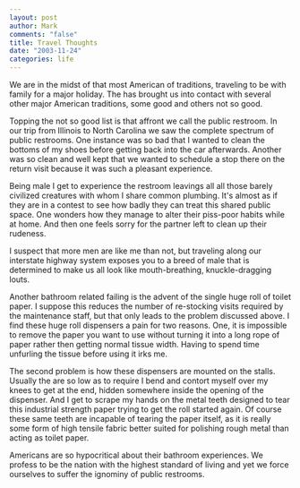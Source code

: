 ```yaml
--- 
layout: post
author: Mark
comments: "false"
title: Travel Thoughts
date: "2003-11-24"
categories: life
---
```

We are in the midst of that most American of traditions, traveling to be with family for a major holiday. The has brought us into contact with several other major American traditions, some good and others not so good.

Topping the not so good list is that affront we call the public restroom. In our trip from Illinois to North Carolina we saw the complete spectrum of public restrooms. One instance was so bad that I wanted to clean the bottoms of my shoes before getting back into the car afterwards. Another was so clean and well kept that we wanted to schedule a stop there on the return visit because it was such a pleasant experience.

Being male I get to experience the restroom leavings all all those barely civilized creatures with whom I share common plumbing. It's almost as if they are in a contest to see how badly they can treat this shared public space. One wonders how they manage to alter their piss-poor habits while at home. And then one feels sorry for the partner left to clean up their rudeness.

I suspect that more men are like me than not, but traveling along our interstate highway system exposes you to a breed of male that is determined to make us all look like mouth-breathing, knuckle-dragging louts.

Another bathroom related failing is the advent of the single huge roll of toilet paper. I suppose this reduces the number of re-stocking visits required by the maintenance staff, but that only leads to the problem discussed above. I find these huge roll dispensers a pain for two reasons. One, it is impossible to remove the paper you want to use without turning it into a long rope of paper rather then getting normal tissue width. Having to spend time unfurling the tissue before using it irks me.

The second problem is how these dispensers are mounted on the stalls. Usually the are so low as to require I bend and contort myself over my knees to get at the end, hidden somewhere inside the opening of the dispenser. And I get to scrape my hands on the metal teeth designed to tear this industrial strength paper trying to get the roll started again. Of course these same teeth are incapable of tearing the paper itself, as it is really some form of high tensile fabric better suited for polishing rough metal than acting as toilet paper.

Americans are so hypocritical about their bathroom experiences. We profess to be the nation with the highest standard of living and yet we force ourselves to suffer the ignominy of public restrooms.
